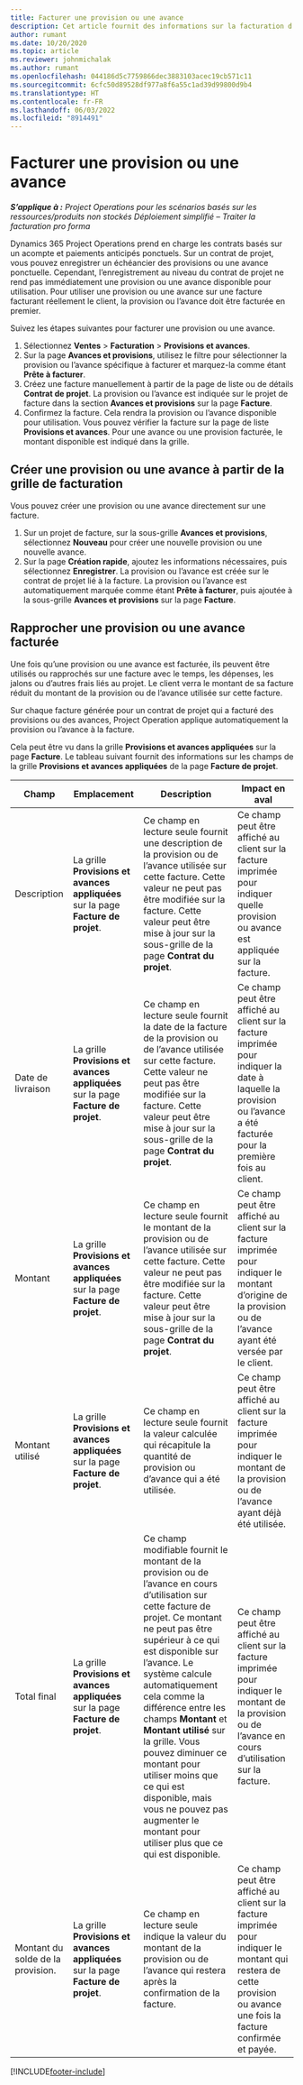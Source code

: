 ```yaml
---
title: Facturer une provision ou une avance
description: Cet article fournit des informations sur la facturation d’une provision ou d’une avance dans Project Operations.
author: rumant
ms.date: 10/20/2020
ms.topic: article
ms.reviewer: johnmichalak
ms.author: rumant
ms.openlocfilehash: 044186d5c7759866dec3883103acec19cb571c11
ms.sourcegitcommit: 6cfc50d89528df977a8f6a55c1ad39d99800d9b4
ms.translationtype: HT
ms.contentlocale: fr-FR
ms.lasthandoff: 06/03/2022
ms.locfileid: "8914491"
---
```

# <a name="invoice-a-retainer-or-an-advance"></a>Facturer une provision ou une avance

_**S’applique à :** Project Operations pour les scénarios basés sur les ressources/produits non stockés Déploiement simplifié – Traiter la facturation pro forma_

Dynamics 365 Project Operations prend en charge les contrats basés sur un acompte et paiements anticipés ponctuels. Sur un contrat de projet, vous pouvez enregistrer un échéancier des provisions ou une avance ponctuelle. Cependant, l’enregistrement au niveau du contrat de projet ne rend pas immédiatement une provision ou une avance disponible pour utilisation. Pour utiliser une provision ou une avance sur une facture facturant réellement le client, la provision ou l’avance doit être facturée en premier.

Suivez les étapes suivantes pour facturer une provision ou une avance.

1. Sélectionnez **Ventes** > **Facturation** > **Provisions et avances**. 
2. Sur la page **Avances et provisions**, utilisez le filtre pour sélectionner la provision ou l’avance spécifique à facturer et marquez-la comme étant **Prête à facturer**.
3. Créez une facture manuellement à partir de la page de liste ou de détails **Contrat de projet**. La provision ou l’avance est indiquée sur le projet de facture dans la section **Avances et provisions** sur la page **Facture**.
4. Confirmez la facture. Cela rendra la provision ou l’avance disponible pour utilisation. Vous pouvez vérifier la facture sur la page de liste **Provisions et avances**. Pour une avance ou une provision facturée, le montant disponible est indiqué dans la grille.

## <a name="create-a-retainer-or-advance-from-the-invoice-grid"></a>Créer une provision ou une avance à partir de la grille de facturation

Vous pouvez créer une provision ou une avance directement sur une facture.

1. Sur un projet de facture, sur la sous-grille **Avances et provisions**, sélectionnez **Nouveau** pour créer une nouvelle provision ou une nouvelle avance. 
2. Sur la page **Création rapide**, ajoutez les informations nécessaires, puis sélectionnez **Enregistrer**. La provision ou l’avance est créée sur le contrat de projet lié à la facture. La provision ou l’avance est automatiquement marquée comme étant **Prête à facturer**, puis ajoutée à la sous-grille **Avances et provisions** sur la page **Facture**.

## <a name="reconcile-an-invoiced-retainer-or-advance"></a>Rapprocher une provision ou une avance facturée

Une fois qu’une provision ou une avance est facturée, ils peuvent être utilisés ou rapprochés sur une facture avec le temps, les dépenses, les jalons ou d’autres frais liés au projet. Le client verra le montant de sa facture réduit du montant de la provision ou de l’avance utilisée sur cette facture.

Sur chaque facture générée pour un contrat de projet qui a facturé des provisions ou des avances, Project Operation applique automatiquement la provision ou l’avance à la facture.

Cela peut être vu dans la grille **Provisions et avances appliquées** sur la page **Facture**. Le tableau suivant fournit des informations sur les champs de la grille **Provisions et avances appliquées** de la page **Facture de projet**.

| Champ | Emplacement | Description | Impact en aval |
| --- | --- | --- | --- |
| Description | La grille **Provisions et avances appliquées** sur la page **Facture de projet**. |Ce champ en lecture seule fournit une description de la provision ou de l’avance utilisée sur cette facture. Cette valeur ne peut pas être modifiée sur la facture. Cette valeur peut être mise à jour sur la sous-grille de la page **Contrat du projet**. | Ce champ peut être affiché au client sur la facture imprimée pour indiquer quelle provision ou avance est appliquée sur la facture. |
| Date de livraison | La grille **Provisions et avances appliquées** sur la page **Facture de projet**.  | Ce champ en lecture seule fournit la date de la facture de la provision ou de l’avance utilisée sur cette facture. Cette valeur ne peut pas être modifiée sur la facture. Cette valeur peut être mise à jour sur la sous-grille de la page **Contrat du projet**. | Ce champ peut être affiché au client sur la facture imprimée pour indiquer la date à laquelle la provision ou l’avance a été facturée pour la première fois au client. |
| Montant | La grille **Provisions et avances appliquées** sur la page **Facture de projet**.  | Ce champ en lecture seule fournit le montant de la provision ou de l’avance utilisée sur cette facture. Cette valeur ne peut pas être modifiée sur la facture. Cette valeur peut être mise à jour sur la sous-grille de la page **Contrat du projet**. | Ce champ peut être affiché au client sur la facture imprimée pour indiquer le montant d’origine de la provision ou de l’avance ayant été versée par le client. |
| Montant utilisé | La grille **Provisions et avances appliquées** sur la page **Facture de projet**.  | Ce champ en lecture seule fournit la valeur calculée qui récapitule la quantité de provision ou d’avance qui a été utilisée. | Ce champ peut être affiché au client sur la facture imprimée pour indiquer le montant de la provision ou de l’avance ayant déjà été utilisée. |
| Total final | La grille **Provisions et avances appliquées** sur la page **Facture de projet**.  | Ce champ modifiable fournit le montant de la provision ou de l’avance en cours d’utilisation sur cette facture de projet. Ce montant ne peut pas être supérieur à ce qui est disponible sur l’avance. Le système calcule automatiquement cela comme la différence entre les champs **Montant** et **Montant utilisé** sur la grille. Vous pouvez diminuer ce montant pour utiliser moins que ce qui est disponible, mais vous ne pouvez pas augmenter le montant pour utiliser plus que ce qui est disponible. | Ce champ peut être affiché au client sur la facture imprimée pour indiquer le montant de la provision ou de l’avance en cours d’utilisation sur la facture. |
| Montant du solde de la provision. | La grille **Provisions et avances appliquées** sur la page **Facture de projet**.  | Ce champ en lecture seule indique la valeur du montant de la provision ou de l’avance qui restera après la confirmation de la facture. | Ce champ peut être affiché au client sur la facture imprimée pour indiquer le montant qui restera de cette provision ou avance une fois la facture confirmée et payée. |


[!INCLUDE[footer-include](../../includes/footer-banner.md)]